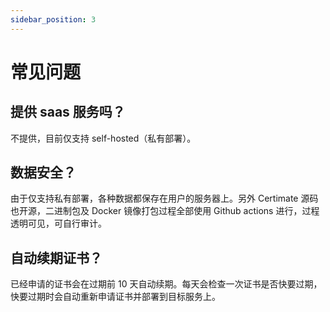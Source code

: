 ```yaml
---
sidebar_position: 3
---
```


# 常见问题

## 提供 saas 服务吗？

不提供，目前仅支持 self-hosted（私有部署）。

## 数据安全？

由于仅支持私有部署，各种数据都保存在用户的服务器上。另外 Certimate 源码也开源，二进制包及 Docker 镜像打包过程全部使用 Github actions 进行，过程透明可见，可自行审计。

## 自动续期证书？

已经申请的证书会在过期前 10 天自动续期。每天会检查一次证书是否快要过期，快要过期时会自动重新申请证书并部署到目标服务上。
